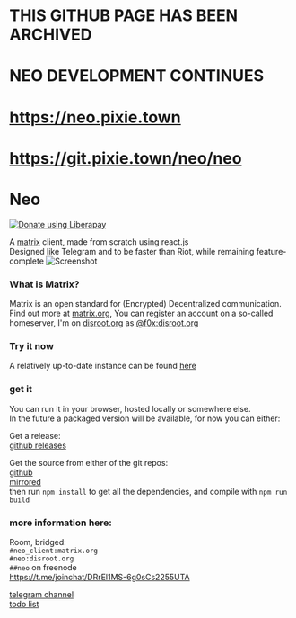 # THIS GITHUB PAGE HAS BEEN ARCHIVED
# NEO DEVELOPMENT CONTINUES
# https://neo.pixie.town
# https://git.pixie.town/neo/neo

# Neo
<a href="https://liberapay.com/f0x/donate"><img alt="Donate using Liberapay" src="https://liberapay.com/assets/widgets/donate.svg"></a>  

A [matrix](https://matrix.org) client, made from scratch using react.js  
Designed like Telegram and to be faster than Riot, while remaining
feature-complete
<img src="https://neo.lain.haus/media/screenshot.png" alt="Screenshot">

### What is Matrix?
Matrix is an open standard for (Encrypted) Decentralized communication. Find out
more at [matrix.org](https://matrix.org), You can register an account on a
so-called homeserver, I'm on [disroot.org](https://disroot.org) as [@f0x:disroot.org](https://matrix.to/#/@f0x:disroot.org)

### Try it now
A relatively up-to-date instance can be found [here](https://f.0x52.eu/neo)

### get it
You can run it in your browser, hosted locally or somewhere else.  
In the future a packaged version will be available, for now you can either:

Get a release:  
[github releases](https://github.com/f0x52/neo/releases)  

Get the source from either of the git repos:  
[github](https://github.com/f0x52/neo)  
[mirrored](https://git.omnius.zone/f0x/neo)  
then run `npm install` to get all the dependencies, and compile with `npm run build`  

### more information here:
Room, bridged:  
`#neo_client:matrix.org`  
`#neo:disroot.org`  
`##neo` on freenode  
https://t.me/joinchat/DRrEl1MS-6g0sCs2255UTA  

[telegram channel](https://t.me/neo_client)  
[todo list](https://pad.lain.haus/pOyNngluQGuxFnl17awPKQ)  
